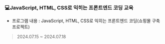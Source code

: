 ### 💻JavaScript, HTML, CSS로 익히는 프론트엔드 코딩 교육
- 프로그램 내용 : JavaScript, HTML, CSS로 익히는 프론트엔드 코딩(쇼핑몰 구축 프로젝트)

>2024.07.15 ~ 2024.07.18
